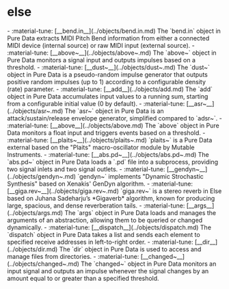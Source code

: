 # else 

<div class="grid cards" markdown>
- :material-tune: [__bend.in__](../objects/bend.in.md) The `bend.in` object in Pure Data extracts MIDI Pitch Bend information from either a connected MIDI device (internal source) or raw MIDI input (external source).
- :material-tune: [__above~__](../objects/above~.md) The `above~` object in Pure Data monitors a signal input and outputs impulses based on a threshold.
- :material-tune: [__dust~__](../objects/dust~.md) The `dust~` object in Pure Data is a pseudo-random impulse generator that outputs positive random impulses (up to 1) according to a configurable density (rate) parameter.
- :material-tune: [__add__](../objects/add.md) The `add` object in Pure Data accumulates input values to a running sum, starting from a configurable initial value (0 by default).
- :material-tune: [__asr~__](../objects/asr~.md) The `asr~` object in Pure Data is an attack/sustain/release envelope generator, simplified compared to `adsr~`.
- :material-tune: [__above__](../objects/above.md) The `above` object in Pure Data monitors a float input and triggers events based on a threshold.
- :material-tune: [__plaits~__](../objects/plaits~.md) `plaits~` is a Pure Data external based on the "Plaits" macro-oscillator module by Mutable Instruments.
- :material-tune: [__abs.pd~__](../objects/abs.pd~.md) The `abs.pd~` object in Pure Data loads a `.pd` file into a subprocess, providing two signal inlets and two signal outlets.
- :material-tune: [__gendyn~__](../objects/gendyn~.md) `gendyn~` implements "Dynamic Strochastic Synthesis" based on Xenakis' GenDyn algorithm.
- :material-tune: [__giga.rev~__](../objects/giga.rev~.md) `giga.rev~` is a stereo reverb in Else based on Juhana Sadeharju’s *Gigaverb* algorithm, known for producing large, spacious, and dense reverberation tails.
- :material-tune: [__args__](../objects/args.md) The `args` object in Pure Data loads and manages the arguments of an abstraction, allowing them to be queried or changed dynamically.
- :material-tune: [__dispatch__](../objects/dispatch.md) The `dispatch` object in Pure Data takes a list and sends each element to specified receive addresses in left-to-right order.
- :material-tune: [__dir__](../objects/dir.md) The `dir` object in Pure Data is used to access and manage files from directories.
- :material-tune: [__changed~__](../objects/changed~.md) The `changed~` object in Pure Data monitors an input signal and outputs an impulse whenever the signal changes by an amount equal to or greater than a specified threshold.
</div>